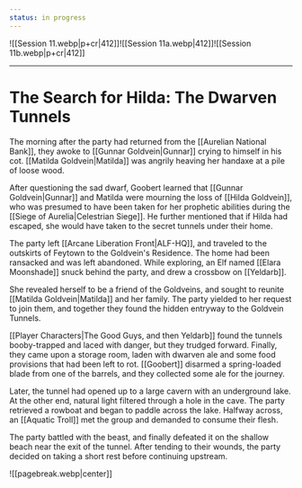 ```yaml
---
status: in progress
---
```

![[Session 11.webp|p+cr|412]]![[Session 11a.webp|412]]![[Session 11b.webp|p+cr|412]]

---------------------------------
# The Search for Hilda: The Dwarven Tunnels
The morning after the party had returned from the [[Aurelian National Bank]], they awoke to [[Gunnar Goldvein|Gunnar]] crying to himself in his cot. [[Matilda Goldvein|Matilda]] was angrily heaving her handaxe at a pile of loose wood.

After questioning the sad dwarf, Goobert learned that [[Gunnar Goldvein|Gunnar]] and Matilda were mourning the loss of [[Hilda Goldvein]], who was presumed to have been taken for her prophetic abilities during the [[Siege of Aurelia|Celestrian Siege]]. He further mentioned that if Hilda had escaped, she would have taken to the secret tunnels under their home.

The party left [[Arcane Liberation Front|ALF-HQ]], and traveled to the outskirts of Feytown to the Goldvein's Residence. The home had been ransacked and was left abandoned. While exploring, an Elf named [[Elara Moonshade]] snuck behind the party, and drew a crossbow on [[Yeldarb]].

She revealed herself to be a friend of the Goldveins, and sought to reunite [[Matilda Goldvein|Matilda]] and her family. The party yielded to her request to join them, and together they found the hidden entryway to the Goldvein Tunnels.

[[Player Characters|The Good Guys, and then Yeldarb]] found the tunnels booby-trapped and laced with danger, but they trudged forward. Finally, they came upon a storage room, laden with dwarven ale and some food provisions that had been left to rot. [[Goobert]] disarmed a spring-loaded blade from one of the barrels, and they collected some ale for the journey.

Later, the tunnel had opened up to a large cavern with an underground lake. At the other end, natural light filtered through a hole in the cave. The party retrieved a rowboat and began to paddle across the lake. Halfway across, an [[Aquatic Troll]] met the group and demanded to consume their flesh.

The party battled with the beast, and finally defeated it on the shallow beach near the exit of the tunnel. After tending to their wounds, the party decided on taking a short rest before continuing upstream.

![[pagebreak.webp|center]]
